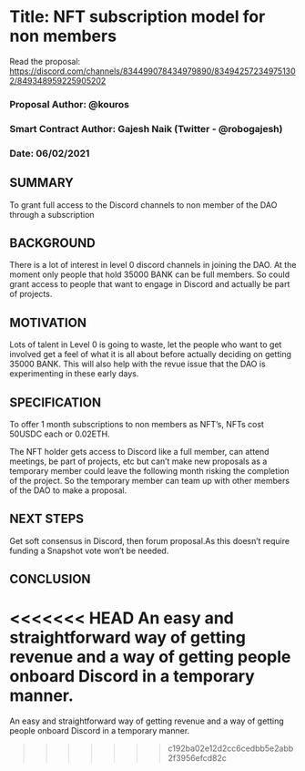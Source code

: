 # Title: NFT subscription model for non members

Read the proposal: https://discord.com/channels/834499078434979890/834942572349751302/849348959225905202

### Proposal Author: @kouros

### Smart Contract Author: Gajesh Naik (Twitter - @robogajesh)

### Date: 06/02/2021

## SUMMARY

To grant full access to the Discord channels to non member of the DAO through a subscription

## BACKGROUND

There is a lot of interest in level 0 discord channels in joining the DAO. At the moment only people that hold 35000 BANK can be full members. So could grant access to people that want to engage in Discord and actually be part of projects.

## MOTIVATION

Lots of talent in Level 0 is going to waste, let the people who want to get involved get a feel of what it is all about before actually deciding on getting 35000 BANK. This will also help with the revue issue that the DAO is experimenting in these early days.

## SPECIFICATION

To offer 1 month subscriptions to non members as NFT’s, NFTs cost 50USDC each or 0.02ETH.

The NFT holder gets access to Discord like a full member, can attend meetings, be part of projects, etc but can’t make new proposals as a temporary member could leave the following month risking the completion of the project. So the temporary member can team up with other members of the DAO to make a proposal.

## NEXT STEPS

Get soft consensus in Discord, then forum proposal.As this doesn’t require funding a Snapshot vote won’t be needed.

## CONCLUSION

<<<<<<< HEAD
An easy and straightforward way of getting revenue and a way of getting people onboard Discord in a temporary manner.
=======
An easy and straightforward way of getting revenue and a way of getting people onboard Discord in a temporary manner.
>>>>>>> c192ba02e12d2cc6cedbb5e2abb2f3956efcd82c
